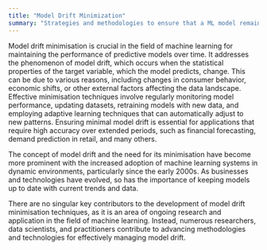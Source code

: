 ```yaml
---
title: "Model Drift Minimization"
summary: "Strategies and methodologies to ensure that a ML model remains accurate and relevant over time as the underlying data changes."
---
```

Model drift minimisation is crucial in the field of machine learning for maintaining the performance of predictive models over time. It addresses the phenomenon of model drift, which occurs when the statistical properties of the target variable, which the model predicts, change. This can be due to various reasons, including changes in consumer behavior, economic shifts, or other external factors affecting the data landscape. Effective minimisation techniques involve regularly monitoring model performance, updating datasets, retraining models with new data, and employing adaptive learning techniques that can automatically adjust to new patterns. Ensuring minimal model drift is essential for applications that require high accuracy over extended periods, such as financial forecasting, demand prediction in retail, and many others.

The concept of model drift and the need for its minimisation have become more prominent with the increased adoption of machine learning systems in dynamic environments, particularly since the early 2000s. As businesses and technologies have evolved, so has the importance of keeping models up to date with current trends and data.

There are no singular key contributors to the development of model drift minimisation techniques, as it is an area of ongoing research and application in the field of machine learning. Instead, numerous researchers, data scientists, and practitioners contribute to advancing methodologies and technologies for effectively managing model drift.

